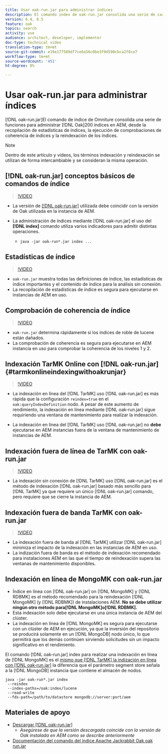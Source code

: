 ```yaml
---
title: Usar oak-run.jar para administrar índices
description: El comando index de oak-run.jar consolida una serie de características para administrar índices Oak en AEM, desde la recopilación de estadísticas de índices, la ejecución de comprobaciones de coherencia de índices y la reindexación de los índices.
version: 6.4, 6.5
feature: oak
topics: search
activity: use
audience: architect, developer, implementer
doc-type: technical video
translation-type: tm+mt
source-git-commit: e19e177589df7ce6a56c0be3f9d590cbca2f8ce7
workflow-type: tm+mt
source-wordcount: '451'
ht-degree: 0%

---
```



# Usar oak-run.jar para administrar índices

[!DNL oak-run.jar]El comando de índice de Omniture consolida una serie de funciones para administrar [!DNL Oak]200 índices en AEM, desde la recopilación de estadísticas de índices, la ejecución de comprobaciones de coherencia de índices y la reindexación de los índices.

>[!NOTE]
>
>Dentro de este artículo y vídeos, los términos indexación y reindexación se utilizan de forma intercambiable y se consideran la misma operación.

## [!DNL oak-run.jar] conceptos básicos de comandos de índice

>[!VIDEO](https://video.tv.adobe.com/v/21475/?quality=9&learn=on)

* La versión de [[!DNL oak-run.jar]](https://repository.apache.org/service/local/artifact/maven/redirect?r=releases&amp;g=org.apache.jackrabbit&amp;a=oak-run&amp;v=1.8.0) utilizada debe coincidir con la versión de Oak utilizada en la instancia de AEM.
* La administración de índices mediante [!DNL oak-run.jar] el uso del **[!DNL index]** comando utiliza varios indicadores para admitir distintas operaciones.

   * `java -jar oak-run*.jar index ...`

## Estadísticas de índice

>[!VIDEO](https://video.tv.adobe.com/v/21477/?quality=12&learn=on)

* `oak-run.jar` muestra todas las definiciones de índice, las estadísticas de índice importantes y el contenido de índice para la análisis sin conexión.
* La recopilación de estadísticas de índice es segura para ejecutarse en instancias de AEM en uso.

## Comprobación de coherencia de índice

>[!VIDEO](https://video.tv.adobe.com/v/21476/?quality=12&learn=on)

* `oak-run.jar` determina rápidamente si los índices de roble de lucene están dañados.
* La comprobación de coherencia es segura para ejecutarse en AEM instancia en uso para comprobar la coherencia de los niveles 1 y 2.

## Indexación TarMK Online con [!DNL oak-run.jar] {#tarmkonlineindexingwithoakrunjar}

>[!VIDEO](https://video.tv.adobe.com/v/21479/?quality=12&learn=on)

* La indexación en línea del [!DNL TarMK] uso [!DNL oak-run.jar] es más rápida que la configuración `reindex=true` en el `oak:queryIndexDefinition` nodo. A pesar de este aumento de rendimiento, la indexación en línea mediante [!DNL oak-run.jar] sigue requiriendo una ventana de mantenimiento para realizar la indexación.

* La indexación en línea del [!DNL TarMK] uso [!DNL oak-run.jar] no **debe** ejecutarse en AEM instancias fuera de la ventana de mantenimiento de instancias de AEM.

## Indexación fuera de línea de TarMK con oak-run.jar

>[!VIDEO](https://video.tv.adobe.com/v/21478/?quality=12&learn=on)

* La indexación sin conexión de [!DNL TarMK] uso [!DNL oak-run.jar] es el método de indexación [!DNL oak-run.jar] basado más sencillo para [!DNL TarMK] ya que requiere un único [!DNL oak-run.jar] comando, pero requiere que se cierre la instancia de AEM.

## Indexación fuera de banda TarMK con oak-run.jar

>[!VIDEO](https://video.tv.adobe.com/v/21480/?quality=12&learn=on)

* La indexación fuera de banda al [!DNL TarMK] utilizar [!DNL oak-run.jar] minimiza el impacto de la indexación en las instancias de AEM en uso.
* La indización fuera de banda es el método de indexación recomendado para instalaciones AEM en las que el tiempo de reindexación supera las ventanas de mantenimiento disponibles.

## Indexación en línea de MongoMK con oak-run.jar

* Índice en línea con [!DNL oak-run.jar] on [!DNL MongoMK] y [!DNL RDBMK] es el método recomendado para la reindexación [!DNL MongoMK] (y [!DNL RDBMK]) de instalaciones AEM. **No se debe utilizar ningún otro método para[!DNL MongoMK]o[!DNL RDBMK].**
* Esta indexación solo debe ejecutarse en una única instancia de AEM del clúster.
* La indexación en línea de [!DNL MongoMK] es segura para ejecutarse con un clúster de AEM en ejecución, ya que la inversión del repositorio se producirá solamente en un [!DNL MongoDB] nodo único, lo que permitirá que los demás continúen sirviendo solicitudes sin un impacto significativo en el rendimiento.

El comando [!DNL oak-run.jar] index para realizar una indexación en línea de [!DNL MongoMK] es el [mismo que [!DNL TarMK] la indización en línea con [!DNL oak-run.jar]](#tarmkonlineindexingwithoakrunjar) la diferencia que el parámetro segment store señala a la [!DNL MongoDB] instancia que contiene el almacén de nodos.

```
java -jar oak-run*.jar index
 --reindex
 --index-paths=/oak:index/lucene
 --read-write
 --fds-path=/path/to/datastore mongodb://server:port/aem
```

## Materiales de apoyo

* [Descargar [!DNL oak-run.jar]](https://repository.apache.org/#nexus-search;gav~org.apache.jackrabbit~oak-run~~~~kw,versionexpand)
   * *Asegúrese de que la versión descargada coincide con la versión de Oak instalada en AEM como se describe anteriormente*
* [Documentación del comando del índice Apache Jackrabbit Oak oak run.jar](https://jackrabbit.apache.org/oak/docs/query/oak-run-indexing.html)
